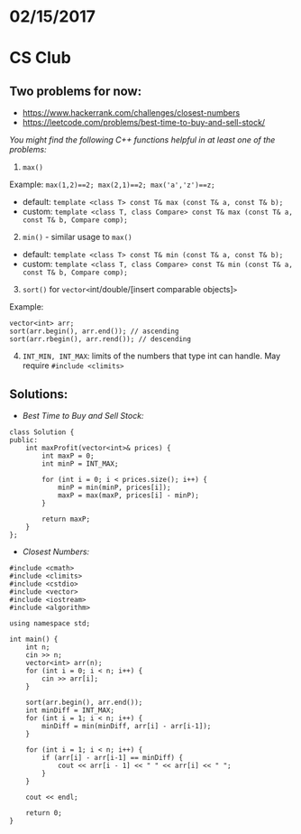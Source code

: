 # 02/15/2017 #
# CS Club #

## Two problems for now: ##
* https://www.hackerrank.com/challenges/closest-numbers
* https://leetcode.com/problems/best-time-to-buy-and-sell-stock/ 


_You might find the following C++ functions helpful in at least one of the problems:_

1. `max()`

Example:	`max(1,2)==2;
		max(2,1)==2;
		max('a','z')==z;`
- default: `template <class T> const T& max (const T& a, const T& b);`
- custom: `template <class T, class Compare>
  const T& max (const T& a, const T& b, Compare comp);`

2. `min()` - similar usage to `max()`
- default: `template <class T> const T& min (const T& a, const T& b);`
- custom: `template <class T, class Compare>
  const T& min (const T& a, const T& b, Compare comp);`
  
3. `sort()` for `vector<`int/double/[insert comparable objects]`>`

Example: 	
```
vector<int> arr;
sort(arr.begin(), arr.end()); // ascending
sort(arr.rbegin(), arr.rend()); // descending
```

4. `INT_MIN, INT_MAX`: limits of the numbers that type int can handle. May require `#include <climits>`


## Solutions: ##
* _Best Time to Buy and Sell Stock:_

~~~~
class Solution {
public:
    int maxProfit(vector<int>& prices) {
        int maxP = 0;
        int minP = INT_MAX;
        
        for (int i = 0; i < prices.size(); i++) {
            minP = min(minP, prices[i]);
            maxP = max(maxP, prices[i] - minP);
        }
        
        return maxP;
    }
};
~~~~

* _Closest Numbers:_

~~~~
#include <cmath>
#include <climits>
#include <cstdio>
#include <vector>
#include <iostream>
#include <algorithm>

using namespace std;

int main() {
    int n;
    cin >> n;
    vector<int> arr(n);
    for (int i = 0; i < n; i++) {
        cin >> arr[i];
    }
    
    sort(arr.begin(), arr.end());
    int minDiff = INT_MAX;
    for (int i = 1; i < n; i++) {
        minDiff = min(minDiff, arr[i] - arr[i-1]);
    }
    
    for (int i = 1; i < n; i++) {
        if (arr[i] - arr[i-1] == minDiff) {
            cout << arr[i - 1] << " " << arr[i] << " ";
        }
    }
    
    cout << endl;
    
    return 0;
}
~~~~


